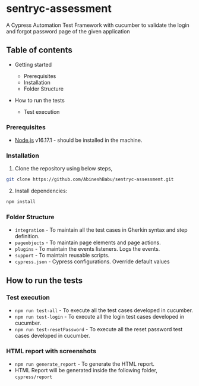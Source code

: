 # sentryc-assessment

A Cypress Automation Test Framework with cucumber to validate the login and forgot password page of the given application

## Table of contents

* Getting started
  * Prerequisites
  * Installation
  * Folder Structure
  
* How to run the tests
  * Test execution
  
### Prerequisites

- [Node.js](https://nodejs.org/) v16.17.1 - should be installed in the machine.


### Installation

 1) Clone the repository using below steps,

 ```sh
 git clone https://github.com/AbineshBabu/sentryc-assessment.git
 ```

 2) Install dependencies:

 ```sh
 npm install
 ```
 
### Folder Structure

- `integration` - To maintain all the test cases in Gherkin syntax and step definition.
- `pageobjects` - To maintain page elements and page actions.
- `plugins` - To maintain the events listeners. Logs the events.
- `support` - To maintain reusable scripts.
- `cypress.json` - Cypress configurations. Override default values

## How to run the tests

  ### Test execution
 - `npm run test-all` - To execute all the test cases developed in cucumber.
 - `npm run test-login` - To execute all the login test cases developed in cucumber.
 - `npm run test-resetPassword` - To execute all the reset password test cases developed in cucumber.

 ### HTML report with screenshots
   - `npm run generate_report` - To generate the HTML report.
   - HTML Report will be generated inside the following folder,
   `cypress/report`